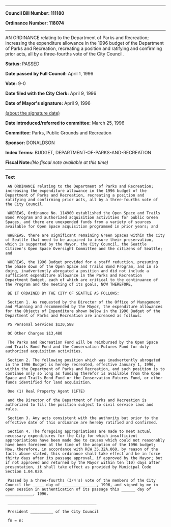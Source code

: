 

********

**Council Bill Number: 111180**
   
**Ordinance Number: 118074**
********

 AN ORDINANCE relating to the Department of Parks and Recreation; increasing the expenditure allowance in the 1996 budget of the Department of Parks and Recreation, recreating a position and ratifying and confirming prior acts, all by a three-fourths vote of the City Council.

**Status:** PASSED
   
**Date passed by Full Council:** April 1, 1996
   
**Vote:** 9-0
   
**Date filed with the City Clerk:** April 9, 1996
   
**Date of Mayor's signature:** April 9, 1996
   
[(about the signature date)](/~public/approvaldate.htm)
   
   
   
**Date introduced/referred to committee:** March 25, 1996
   
**Committee:** Parks, Public Grounds and Recreation
   
**Sponsor:** DONALDSON
   
   
**Index Terms:** BUDGET, DEPARTMENT-OF-PARKS-AND-RECREATION

**Fiscal Note:**_(No fiscal note available at this time)_

********

**Text**
   
```
 AN ORDINANCE relating to the Department of Parks and Recreation; increasing the expenditure allowance in the 1996 budget of the Department of Parks and Recreation, recreating a position and ratifying and confirming prior acts, all by a three-fourths vote of the City Council.

 WHEREAS, Ordinance No. 114900 established the Open Space and Trails Bond Program and authorized acquisition activities for public Green Spaces, and there are unexpended funds from a variety of sources available for Open Space acquisition programmed in prior years; and

 WHEREAS, there are significant remaining Green Spaces within the City of Seattle that need to be acquired to insure their preservation, which is supported by the Mayor, the City Council, the Seattle Citizen's Open Space Oversight Committee and the citizens of Seattle; and

 WHEREAS, the 1996 Budget provided for a staff reduction, presuming the phase down of the Open Space and Trails Bond Program, and in so doing, inadvertently abrogated a position and did not include a sufficient expenditure allowance in the Parks and Recreation Department Budget, each of which are critical to the continuance of the Program and the meeting of its goals, NOW THEREFORE,

 BE IT ORDAINED BY THE CITY OF SEATTLE AS FOLLOWS:

 Section 1. As requested by the Director of the Office of Management and Planning and recommended by the Mayor, the expenditure allowances for the Objects of Expenditure shown below in the 1996 Budget of the Department of Parks and Recreation are increased as follows:

 PS Personal Services $130,588

 OC Other Charges $13,480

 The Parks and Recreation Fund will be reimbursed by the Open Space and Trails Bond Fund and the Conservation Futures Fund for duly authorized acquisition activities.

 Section 2. The following position which was inadvertently abrogated in the 1996 Budget is hereby recreated, effective January 1, 1996, within the Department of Parks and Recreation, and such position is to continue only so long as funding therefor is available from the Open Space and Trails Bond Fund or the Conservation Futures Fund, or other funds identified for land acquisition.

 One (1) Real Property Agent (1FTE)

 and the Director of the Department of Parks and Recreation is authorized to fill the position subject to civil service laws and rules.

 Section 3. Any acts consistent with the authority but prior to the effective date of this ordinance are hereby ratified and confirmed.

 Section 4. The foregoing appropriations are made to meet actual necessary expenditures for the City for which insufficient appropriations have been made due to causes which could not reasonably have been foreseen at the time of the adoption of the 1996 budget; Now, therefore, in accordance with RCW 35.32A.060, by reason of the facts above stated, this ordinance shall take effect and be in force thirty days after its passage approval, if approved by the Mayor; but if not approved and returned by the Mayor within ten (10) days after presentation, it shall take effect as provided by Municipal Code Section 1.04.020.

 Passed by a three-fourths (3/4's) vote of the members of the City Council the _____ day of _______________, 1996, and signed by me in open session in authentication of its passage this ______ day of ____________, 1996.

 _______________________________________

 President __________ of the City Council

 fn = n:

```
